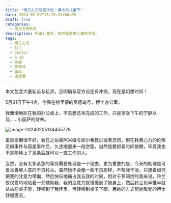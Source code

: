 ```yaml
---
title: "明日方舟后宫计划：博士的儿童节"
date: 2024-02-02T13:19:31+08:00
draft: true
categories:
  - 明日方舟R18
description: 所谓儿童节，自然是享用儿童的节日。
tags:
  - 明日方舟
  - 铃兰	
  - Doctor	
  - R-18
  - 纯爱
  - 爱丽丝
  - 巫恋
  - 迷迭香
---
```


本文包含大量私设与私货，且明确与官方设定有冲突。现在是幻想时间！

5月31日下午4点，停靠在特里蒙的罗德岛号，博士办公室。

我慵懒地趴在我的办公桌上，不去想还未完成的工作，只是享受下午的宁静以及......小丽萨的侍奉。

![image-20240205134455778](/pic/image-20240205134455778.png)

虽然偷懒很不好，会在之后被阿米娅与凯尔希教训或者念叨，但在耗费心力的伦蒂尼姆事件与孤星事件后，久违地迎来一段空窗，自然是要抓紧时间偷懒，毕竟我也不是那种上了发条后就可以一直工作的人。

当然，没有太多紧急的事务需要处理是一个理由，更为重要的是，今天的助理是可爱且善解人意的干员铃兰。虽然她不会像一些干员那样，不帮我干活，只想着如何把我的注意力带偏，然后快乐地霸占我与我的时间，但对于萝莉控的我来说，铃兰仅仅乖巧地站着一旁辅助我，我的注意力就慢慢到了她身上，然后铃兰也半推半就从站在桌子旁，转移到了我怀里，再转移到桌子下面，用她的方式帮她敬爱的博士舒缓疲劳。
